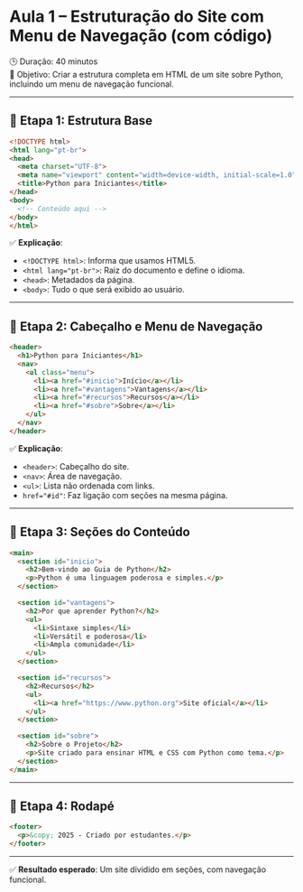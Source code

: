 
# Aula 1 – Estruturação do Site com Menu de Navegação (com código)

🕒 Duração: 40 minutos  
🎯 Objetivo: Criar a estrutura completa em HTML de um site sobre Python, incluindo um menu de navegação funcional.

---

## 🧱 Etapa 1: Estrutura Base

```html
<!DOCTYPE html>
<html lang="pt-br">
<head>
  <meta charset="UTF-8">
  <meta name="viewport" content="width=device-width, initial-scale=1.0">
  <title>Python para Iniciantes</title>
</head>
<body>
  <!-- Conteúdo aqui -->
</body>
</html>
```

✅ **Explicação**:
- `<!DOCTYPE html>`: Informa que usamos HTML5.
- `<html lang="pt-br">`: Raiz do documento e define o idioma.
- `<head>`: Metadados da página.
- `<body>`: Tudo o que será exibido ao usuário.

---

## 🧱 Etapa 2: Cabeçalho e Menu de Navegação

```html
<header>
  <h1>Python para Iniciantes</h1>
  <nav>
    <ul class="menu">
      <li><a href="#inicio">Início</a></li>
      <li><a href="#vantagens">Vantagens</a></li>
      <li><a href="#recursos">Recursos</a></li>
      <li><a href="#sobre">Sobre</a></li>
    </ul>
  </nav>
</header>
```

✅ **Explicação**:
- `<header>`: Cabeçalho do site.
- `<nav>`: Área de navegação.
- `<ul>`: Lista não ordenada com links.
- `href="#id"`: Faz ligação com seções na mesma página.

---

## 🧱 Etapa 3: Seções do Conteúdo

```html
<main>
  <section id="inicio">
    <h2>Bem-vindo ao Guia de Python</h2>
    <p>Python é uma linguagem poderosa e simples.</p>
  </section>

  <section id="vantagens">
    <h2>Por que aprender Python?</h2>
    <ul>
      <li>Sintaxe simples</li>
      <li>Versátil e poderosa</li>
      <li>Ampla comunidade</li>
    </ul>
  </section>

  <section id="recursos">
    <h2>Recursos</h2>
    <ul>
      <li><a href="https://www.python.org">Site oficial</a></li>
    </ul>
  </section>

  <section id="sobre">
    <h2>Sobre o Projeto</h2>
    <p>Site criado para ensinar HTML e CSS com Python como tema.</p>
  </section>
</main>
```

---

## 🧱 Etapa 4: Rodapé

```html
<footer>
  <p>&copy; 2025 - Criado por estudantes.</p>
</footer>
```

---

✅ **Resultado esperado**: Um site dividido em seções, com navegação funcional.

